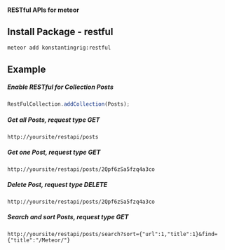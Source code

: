 #### RESTful APIs for meteor

## Install Package - restful
`meteor add konstantingrig:restful`

## Example

##### Enable RESTful for Collection Posts
```js
RestFulCollection.addCollection(Posts);
```

##### Get all Posts, request type GET
`http://yoursite/restapi/posts`

##### Get one Post, request type GET
`http://yoursite/restapi/posts/2Qpf6zSa5fzq4a3co`

##### Delete Post, request type DELETE
`http://yoursite/restapi/posts/2Qpf6zSa5fzq4a3co`

##### Search and sort Posts, request type GET
`http://yoursite/restapi/posts/search?sort={"url":1,"title":1}&find={"title":"/Meteor/"}`
